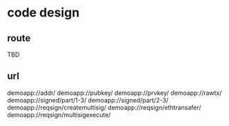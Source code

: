 # code design

## route
TBD

## url
demoapp://addr/
demoapp://pubkey/
demoapp://prvkey/
demoapp://rawtx/
demoapp://signed/part/1-3/
demoapp://signed/part/2-3/
demoapp://reqsign/createmultisig/
demoapp://reqsign/ethtransafer/
demoapp://reqsign/multisigexecute/